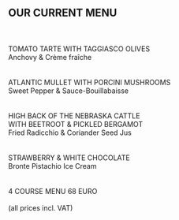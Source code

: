 ## OUR CURRENT MENU

<br>
<br>
TOMATO TARTE WITH TAGGIASCO OLIVES   <br>                      
Anchovy & Crème fraîche   <br>
  <br>
   <br>
ATLANTIC MULLET WITH PORCINI MUSHROOMS     <br>               
Sweet Pepper & Sauce-Bouillabaisse    <br>          
  <br>
          <br>                                                           
HIGH BACK OF THE NEBRASKA CATTLE <br> 
WITH BEETROOT & PICKLED BERGAMOT <br>                 
Fried Radicchio & Coriander Seed Jus  <br>           
  <br>
  <br>
STRAWBERRY & WHITE CHOCOLATE   <br>
Bronte Pistachio Ice Cream  <br>
<br>
<br>
4 COURSE MENU 68 EURO<br>
<br>
(all prices incl. VAT)


